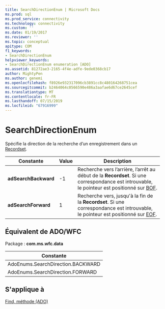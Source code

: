 ```yaml
---
title: SearchDirectionEnum | Microsoft Docs
ms.prod: sql
ms.prod_service: connectivity
ms.technology: connectivity
ms.custom: ''
ms.date: 01/19/2017
ms.reviewer: ''
ms.topic: conceptual
apitype: COM
f1_keywords:
- SearchDirectionEnum
helpviewer_keywords:
- SearchDirectionEnum enumeration [ADO]
ms.assetid: 81272ae3-2165-4f4e-adfe-9ede0368cb17
author: MightyPen
ms.author: genemi
ms.openlocfilehash: f8926e932317096cb3891cc8c480164268751cea
ms.sourcegitcommit: b2464064c0566590e486a3aafae6d67ce2645cef
ms.translationtype: MT
ms.contentlocale: fr-FR
ms.lasthandoff: 07/15/2019
ms.locfileid: "67916999"
---
```

# <a name="searchdirectionenum"></a>SearchDirectionEnum
Spécifie la direction de la recherche d’un enregistrement dans un [Recordset](../../../ado/reference/ado-api/recordset-object-ado.md).  
  
|Constante|Value|Description|  
|--------------|-----------|-----------------|  
|**adSearchBackward**|-1|Recherche vers l’arrière, l’arrêt au début de la **Recordset**. Si une correspondance est introuvable, le pointeur est positionné sur [BOF](../../../ado/reference/ado-api/bof-eof-properties-ado.md).|  
|**adSearchForward**|1|Recherche vers, jusqu'à la fin de la **Recordset**. Si une correspondance est introuvable, le pointeur est positionné sur [EOF](../../../ado/reference/ado-api/bof-eof-properties-ado.md).|  
  
## <a name="adowfc-equivalent"></a>Équivalent de ADO/WFC  
 Package : **com.ms.wfc.data**  
  
|Constante|  
|--------------|  
|AdoEnums.SearchDirection.BACKWARD|  
|AdoEnums.SearchDirection.FORWARD|  
  
## <a name="applies-to"></a>S'applique à  
 [Find, méthode (ADO)](../../../ado/reference/ado-api/find-method-ado.md)
